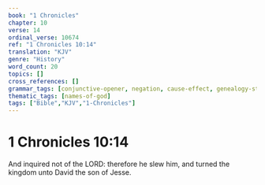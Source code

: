 ```yaml
---
book: "1 Chronicles"
chapter: 10
verse: 14
ordinal_verse: 10674
ref: "1 Chronicles 10:14"
translation: "KJV"
genre: "History"
word_count: 20
topics: []
cross_references: []
grammar_tags: [conjunctive-opener, negation, cause-effect, genealogy-structure]
thematic_tags: [names-of-god]
tags: ["Bible","KJV","1-Chronicles"]
---
```


# 1 Chronicles 10:14

And inquired not of the LORD: therefore he slew him, and turned the kingdom unto David the son of Jesse.
